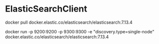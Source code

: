 # ElasticSearchClient

docker pull docker.elastic.co/elasticsearch/elasticsearch:7.13.4

docker run -p 9200:9200 -p 9300:9300 -e "discovery.type=single-node" docker.elastic.co/elasticsearch/elasticsearch:7.13.4